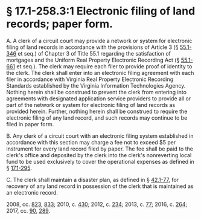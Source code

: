 # § 17.1-258.3:1 Electronic filing of land records; paper form.

<p>A. A clerk of a circuit court may provide a network or system for electronic filing of land records in accordance with the provisions of Article 3 (§ <a href='/vacode/55.1-346/'>55.1-346</a> et seq.) of Chapter 3 of Title 55.1 regarding the satisfaction of mortgages and the Uniform Real Property Electronic Recording Act (§ <a href='/vacode/55.1-661/'>55.1-661</a> et seq.). The clerk may require each filer to provide proof of identity to the clerk. The clerk shall enter into an electronic filing agreement with each filer in accordance with Virginia Real Property Electronic Recording Standards established by the Virginia Information Technologies Agency. Nothing herein shall be construed to prevent the clerk from entering into agreements with designated application service providers to provide all or part of the network or system for electronic filing of land records as provided herein. Further, nothing herein shall be construed to require the electronic filing of any land record, and such records may continue to be filed in paper form.</p><p>B. Any clerk of a circuit court with an electronic filing system established in accordance with this section may charge a fee not to exceed $5 per instrument for every land record filed by paper. The fee shall be paid to the clerk's office and deposited by the clerk into the clerk's nonreverting local fund to be used exclusively to cover the operational expenses as defined in § <a href='/vacode/17.1-295/'>17.1-295</a>.</p><p>C. The clerk shall maintain a disaster plan, as defined in § <a href='/vacode/42.1-77/'>42.1-77</a>, for recovery of any land record in possession of the clerk that is maintained as an electronic record.</p><p>2008, cc. <a href='http://lis.virginia.gov/cgi-bin/legp604.exe?081+ful+CHAP0823'>823</a>, <a href='http://lis.virginia.gov/cgi-bin/legp604.exe?081+ful+CHAP0833'>833</a>; 2010, c. <a href='http://lis.virginia.gov/cgi-bin/legp604.exe?101+ful+CHAP0430'>430</a>; 2012, c. <a href='http://lis.virginia.gov/cgi-bin/legp604.exe?121+ful+CHAP0234'>234</a>; 2013, c. <a href='http://lis.virginia.gov/cgi-bin/legp604.exe?131+ful+CHAP0077'>77</a>; 2016, c. <a href='http://lis.virginia.gov/cgi-bin/legp604.exe?161+ful+CHAP0264'>264</a>; 2017, cc. <a href='http://lis.virginia.gov/cgi-bin/legp604.exe?171+ful+CHAP0090'>90</a>, <a href='http://lis.virginia.gov/cgi-bin/legp604.exe?171+ful+CHAP0289'>289</a>.</p>